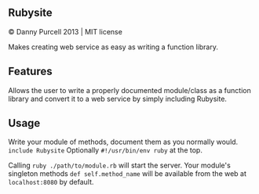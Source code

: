 Rubysite
---------------

&copy; Danny Purcell 2013 | MIT license

Makes creating web service as easy as writing a function library.

Features
---------------

Allows the user to write a properly documented module/class as a function library and convert it to a web service
by simply including Rubysite.

Usage
---------------

Write your module of methods, document them as you normally would.
`include Rubysite`
Optionally `#!/usr/bin/env ruby` at the top.

Calling `ruby ./path/to/module.rb` will start the server.
Your module's singleton methods `def self.method_name` will be available from the web at `localhost:8080` by default.
